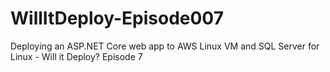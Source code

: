 # WillItDeploy-Episode007
Deploying an ASP.NET Core web app to AWS Linux VM and SQL Server for Linux - Will it Deploy? Episode 7
